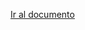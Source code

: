 [Ir al documento](https://docs.google.com/document/d/1KRybaDB8h4hdrZgVPD7_vjF4pqu1ZjX6IGP3zCMRh1w/edit?usp=sharing)
